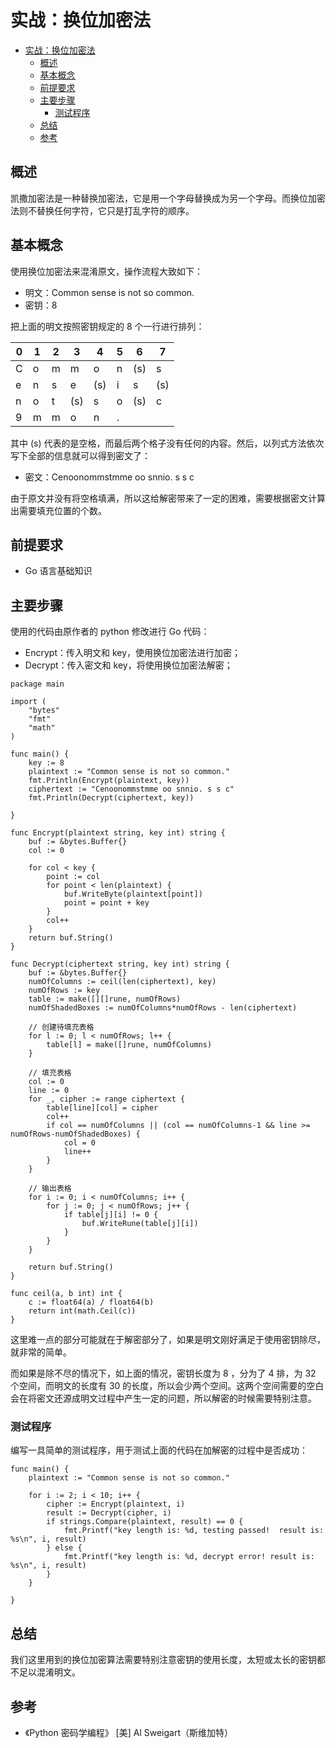 # 实战：换位加密法

- [实战：换位加密法](#%E5%AE%9E%E6%88%98%E6%8D%A2%E4%BD%8D%E5%8A%A0%E5%AF%86%E6%B3%95)
  - [概述](#%E6%A6%82%E8%BF%B0)
  - [基本概念](#%E5%9F%BA%E6%9C%AC%E6%A6%82%E5%BF%B5)
  - [前提要求](#%E5%89%8D%E6%8F%90%E8%A6%81%E6%B1%82)
  - [主要步骤](#%E4%B8%BB%E8%A6%81%E6%AD%A5%E9%AA%A4)
    - [测试程序](#%E6%B5%8B%E8%AF%95%E7%A8%8B%E5%BA%8F)
  - [总结](#%E6%80%BB%E7%BB%93)
  - [参考](#%E5%8F%82%E8%80%83)

## 概述

凯撒加密法是一种替换加密法，它是用一个字母替换成为另一个字母。而换位加密法则不替换任何字符，它只是打乱字符的顺序。

## 基本概念

使用换位加密法来混淆原文，操作流程大致如下：

- 明文：Common sense is not so common.
- 密钥：8

把上面的明文按照密钥规定的 8 个一行进行排列：

0 | 1 | 2 | 3 | 4 | 5 | 6 | 7
---|---|---|---|---|---|---|---
C | o | m | m | o | n |(s)| s
e | n | s | e |(s)| i | s |(s)
n | o | t |(s)| s | o |(s)| c
9 | m | m | o | n | . |   |

其中 (s) 代表的是空格，而最后两个格子没有任何的内容。然后，以列式方法依次写下全部的信息就可以得到密文了：

- 密文：Cenoonommstmme oo snnio. s s c

由于原文并没有将空格填满，所以这给解密带来了一定的困难，需要根据密文计算出需要填充位置的个数。

## 前提要求

- Go 语言基础知识

## 主要步骤

使用的代码由原作者的 python 修改进行 Go 代码：

- Encrypt：传入明文和 key，使用换位加密法进行加密；
- Decrypt：传入密文和 key，将使用换位加密法解密；

```
package main

import (
	"bytes"
	"fmt"
	"math"
)

func main() {
	key := 8
	plaintext := "Common sense is not so common."
	fmt.Println(Encrypt(plaintext, key))
	ciphertext := "Cenoonommstmme oo snnio. s s c"
	fmt.Println(Decrypt(ciphertext, key))

}

func Encrypt(plaintext string, key int) string {
	buf := &bytes.Buffer{}
	col := 0

	for col < key {
		point := col
		for point < len(plaintext) {
			buf.WriteByte(plaintext[point])
			point = point + key
		}
		col++
	}
	return buf.String()
}

func Decrypt(ciphertext string, key int) string {
	buf := &bytes.Buffer{}
	numOfColumns := ceil(len(ciphertext), key)
	numOfRows := key
	table := make([][]rune, numOfRows)
	numOfShadedBoxes := numOfColumns*numOfRows - len(ciphertext)

	// 创建待填充表格
	for l := 0; l < numOfRows; l++ {
		table[l] = make([]rune, numOfColumns)
	}

	// 填充表格
	col := 0
	line := 0
	for _, cipher := range ciphertext {
		table[line][col] = cipher
		col++
		if col == numOfColumns || (col == numOfColumns-1 && line >= numOfRows-numOfShadedBoxes) {
			col = 0
			line++
		}
	}

	// 输出表格
	for i := 0; i < numOfColumns; i++ {
		for j := 0; j < numOfRows; j++ {
			if table[j][i] != 0 {
				buf.WriteRune(table[j][i])
			}
		}
	}

	return buf.String()
}

func ceil(a, b int) int {
	c := float64(a) / float64(b)
	return int(math.Ceil(c))
}

```

这里难一点的部分可能就在于解密部分了，如果是明文刚好满足于使用密钥除尽，就非常的简单。

而如果是除不尽的情况下，如上面的情况，密钥长度为 8 ，分为了 4 排，为 32 个空间，而明文的长度有 30 的长度，所以会少两个空间。这两个空间需要的空白会在将密文还源成明文过程中产生一定的问题，所以解密的时候需要特别注意。

### 测试程序

编写一具简单的测试程序，用于测试上面的代码在加解密的过程中是否成功：
```
func main() {
	plaintext := "Common sense is not so common."

	for i := 2; i < 10; i++ {
		cipher := Encrypt(plaintext, i)
		result := Decrypt(cipher, i)
		if strings.Compare(plaintext, result) == 0 {
			fmt.Printf("key length is: %d, testing passed!  result is: %s\n", i, result)
		} else {
			fmt.Printf("key length is: %d, decrypt error! result is: %s\n", i, result)
		}
	}

}
```


## 总结

我们这里用到的换位加密算法需要特别注意密钥的使用长度，太短或太长的密钥都不足以混淆明文。

## 参考

- 《Python 密码学编程》 [美] Al Sweigart（斯维加特）